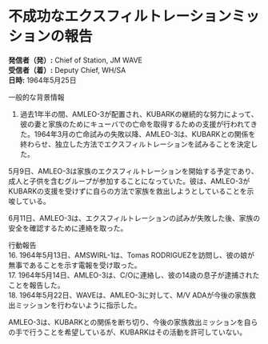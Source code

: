 # 不成功なエクスフィルトレーションミッションの報告

**発信者（発）:** Chief of Station, JM WAVE  
**受信者（着）:** Deputy Chief, WH/SA  
**日時:** 1964年5月25日

一般的な背景情報  
1. 過去1年半の間、AMLEO-3が配置され、KUBARKの継続的な努力によって、彼の妻と家族のためにキューバでの亡命を取得するための支援が行われてきた。1964年3月の亡命試みの失敗以降、AMLEO-3は、KUBARKとの関係を終わらせ、独立した方法でエクスフィルトレーションを試みることを決定した。

5月9日、AMLEO-3は家族のエクスフィルトレーションを開始する予定であり、成人と子供を含むグループが参加することになっていた。彼は、AMLEO-3がKUBARKの支援を受けずに自らの方法で家族を救出しようとしていることを示唆している。

6月11日、AMLEO-3は、エクスフィルトレーションの試みが失敗した後、家族の安全を確認するために連絡を取った。

行動報告  
16. 1964年5月13日、AMSWIRL-1は、Tomas RODRIGUEZを訪問し、彼の娘が無事であることを示す電報を受け取った。  
17. 1964年5月14日、AMLEO-3は、C/Oに連絡し、彼の14歳の息子が逮捕されたことを報告した。  
18. 1964年5月22日、WAVEは、AMLEO-3に対して、M/V ADAが今後の家族救出ミッションを行わないように指示した。

AMLEO-3は、KUBARKとの関係を断ち切り、今後の家族救出ミッションを自らの手で行うことを希望しているが、KUBARKはその活動を許可していない。